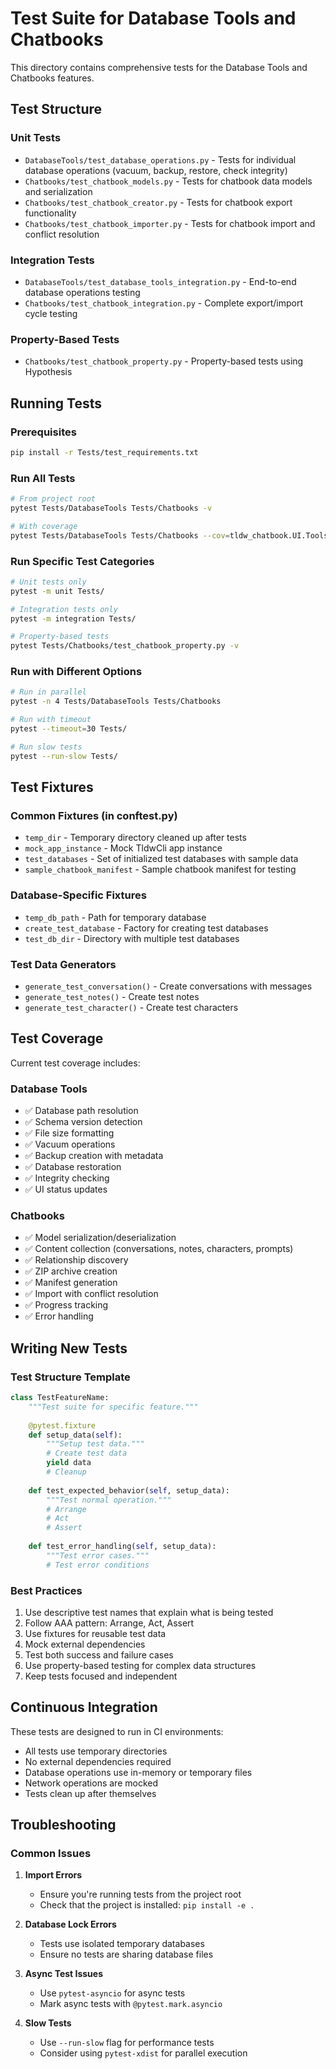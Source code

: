 # Test Suite for Database Tools and Chatbooks

This directory contains comprehensive tests for the Database Tools and Chatbooks features.

## Test Structure

### Unit Tests
- `DatabaseTools/test_database_operations.py` - Tests for individual database operations (vacuum, backup, restore, check integrity)
- `Chatbooks/test_chatbook_models.py` - Tests for chatbook data models and serialization
- `Chatbooks/test_chatbook_creator.py` - Tests for chatbook export functionality
- `Chatbooks/test_chatbook_importer.py` - Tests for chatbook import and conflict resolution

### Integration Tests
- `DatabaseTools/test_database_tools_integration.py` - End-to-end database operations testing
- `Chatbooks/test_chatbook_integration.py` - Complete export/import cycle testing

### Property-Based Tests
- `Chatbooks/test_chatbook_property.py` - Property-based tests using Hypothesis

## Running Tests

### Prerequisites
```bash
pip install -r Tests/test_requirements.txt
```

### Run All Tests
```bash
# From project root
pytest Tests/DatabaseTools Tests/Chatbooks -v

# With coverage
pytest Tests/DatabaseTools Tests/Chatbooks --cov=tldw_chatbook.UI.Tools_Settings_Window --cov=tldw_chatbook.Chatbooks -v
```

### Run Specific Test Categories
```bash
# Unit tests only
pytest -m unit Tests/

# Integration tests only
pytest -m integration Tests/

# Property-based tests
pytest Tests/Chatbooks/test_chatbook_property.py -v
```

### Run with Different Options
```bash
# Run in parallel
pytest -n 4 Tests/DatabaseTools Tests/Chatbooks

# Run with timeout
pytest --timeout=30 Tests/

# Run slow tests
pytest --run-slow Tests/
```

## Test Fixtures

### Common Fixtures (in conftest.py)
- `temp_dir` - Temporary directory cleaned up after tests
- `mock_app_instance` - Mock TldwCli app instance
- `test_databases` - Set of initialized test databases with sample data
- `sample_chatbook_manifest` - Sample chatbook manifest for testing

### Database-Specific Fixtures
- `temp_db_path` - Path for temporary database
- `create_test_database` - Factory for creating test databases
- `test_db_dir` - Directory with multiple test databases

### Test Data Generators
- `generate_test_conversation()` - Create conversations with messages
- `generate_test_notes()` - Create test notes
- `generate_test_character()` - Create test characters

## Test Coverage

Current test coverage includes:

### Database Tools
- ✅ Database path resolution
- ✅ Schema version detection
- ✅ File size formatting
- ✅ Vacuum operations
- ✅ Backup creation with metadata
- ✅ Database restoration
- ✅ Integrity checking
- ✅ UI status updates

### Chatbooks
- ✅ Model serialization/deserialization
- ✅ Content collection (conversations, notes, characters, prompts)
- ✅ Relationship discovery
- ✅ ZIP archive creation
- ✅ Manifest generation
- ✅ Import with conflict resolution
- ✅ Progress tracking
- ✅ Error handling

## Writing New Tests

### Test Structure Template
```python
class TestFeatureName:
    """Test suite for specific feature."""
    
    @pytest.fixture
    def setup_data(self):
        """Setup test data."""
        # Create test data
        yield data
        # Cleanup
    
    def test_expected_behavior(self, setup_data):
        """Test normal operation."""
        # Arrange
        # Act
        # Assert
    
    def test_error_handling(self, setup_data):
        """Test error cases."""
        # Test error conditions
```

### Best Practices
1. Use descriptive test names that explain what is being tested
2. Follow AAA pattern: Arrange, Act, Assert
3. Use fixtures for reusable test data
4. Mock external dependencies
5. Test both success and failure cases
6. Use property-based testing for complex data structures
7. Keep tests focused and independent

## Continuous Integration

These tests are designed to run in CI environments:
- All tests use temporary directories
- No external dependencies required
- Database operations use in-memory or temporary files
- Network operations are mocked
- Tests clean up after themselves

## Troubleshooting

### Common Issues

1. **Import Errors**
   - Ensure you're running tests from the project root
   - Check that the project is installed: `pip install -e .`

2. **Database Lock Errors**
   - Tests use isolated temporary databases
   - Ensure no tests are sharing database files

3. **Async Test Issues**
   - Use `pytest-asyncio` for async tests
   - Mark async tests with `@pytest.mark.asyncio`

4. **Slow Tests**
   - Use `--run-slow` flag for performance tests
   - Consider using `pytest-xdist` for parallel execution
